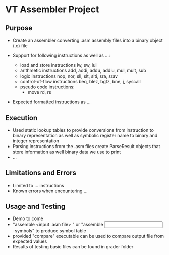 # VT Assembler Project

## Purpose
- Create an assembler converting .asm assembly files into a binary object (.o) file
- Support for following instructions as well as ...:
  - load and store instructions lw, sw, lui
  - arithmetic instructions add, addi, addu, addiu, mul, mult, sub
  - logic instructions nop, nor, sll, slt, slti, sra, srav
  - control-of-flow instructions beq, blez, bgtz, bne, j, syscall
  - pseudo code instructions:
    - move rd, rs
  
- Expected formatted instructions as ...

## Execution
- Used static lookup tables to provide conversions from instruction to binary representation as well as symbolic register name to binary and integer representation
- Parsing instructions from the .asm files create ParseResult objects that store information as well binary data we use to print
- ...

## Limitations and Errors
- Limited to ... instructions
- Known errors when encountering ...

## Usage and Testing
- Demo to come
- "assemble <input .asm file> <output file>" or "assemble <input> <output> -symbols" to produce symbol table
- provided "compare" executable can be used to compare output file from expected values
- Results of testing basic files can be found in grader folder
